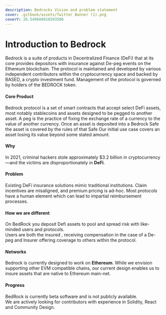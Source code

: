 ```yaml
---
description: Bedrocks Vision and problem statement
cover: .gitbook/assets/Twitter Banner (1).png
coverY: 26.549604916593506
---
```


# Introduction to Bedrock

Bedrock is a suite of products in Decentralized Finance (DeFi) that at its core provides depositors with insurance against De-peg events on the Ethereum blockchain. The protocol is maintained and developed by various independent contributors within the cryptocurrency space and backed by BASED, a crypto investment fund. Management of the protocol is governed by holders of the BEDROCK token.&#x20;

#### Core Product



Bedrock protocol is a set of smart contracts that accept select DeFi assets, most notably stablecoins and assets designed to be pegged to another asset. A peg is the practice of fixing the exchange rate of a currency to the value of another currency. Once an asset is deposited into a Bedrock Safe the asset is covered by the rules of that Safe Our initial use case covers an asset losing its value beyond some stated amount.&#x20;



#### Why

In 2021, criminal hackers stole approximately $3.2 billion in cryptocurrency —and the victims are disproportionately in **DeFi**.

#### Problem

Existing DeFi insurance solutions mimic traditional institutions. Claim incentives are misaligned, and premium pricing is ad-hoc. Most protocols have a human element which can lead to impartial reimbursement processes.&#x20;



#### How we are different

On BedRock you deposit Defi assets to pool and spread risk with like-minded users and protocols.\
Users are both the insured , receiving compensation in the case of a De-peg and Insurer offering coverage to others within the protocol.

#### Networks

Bedrock is currently designed to work on **Ethereum**. While we envision supporting other EVM compatible chains, our current design enables us to insure assets that are native to Ethereum main-net.

#### Progress

BedRock is currently beta software and is not publicly available.\
We are actively looking for contributors with experience in Solidity, React and Community Design.

####

